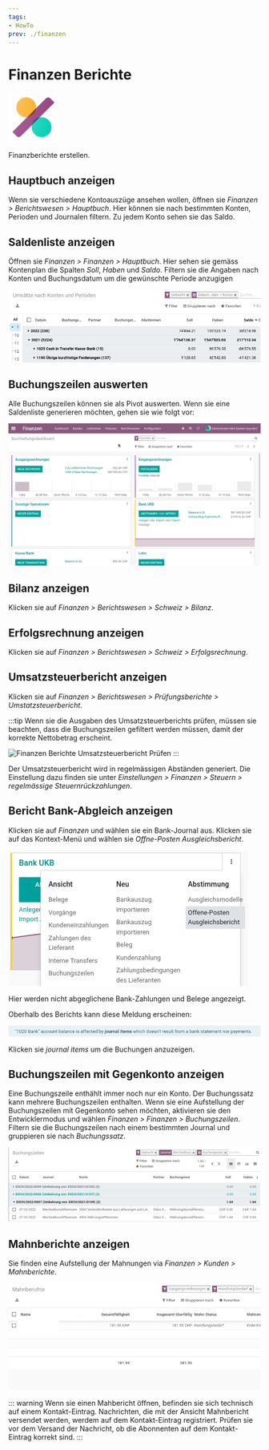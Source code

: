 ```yaml
---
tags:
- HowTo
prev: ./finanzen
---
```

# Finanzen Berichte
![icons_odoo_account_accountant](assets/icons_odoo_account_accountant.png)

Finanzberichte erstellen.

## Hauptbuch anzeigen

Wenn sie verschiedene Kontoauszüge ansehen wollen, öffnen sie *Finanzen > Berichtswesen > Hauptbuch*. Hier können sie nach bestimmten Konten, Perioden und Journalen filtern. Zu jedem Konto sehen sie das Saldo.

## Saldenliste anzeigen

Öffnen sie *Finanzen > Finanzen > Hauptbuch*. Hier sehen sie gemäss Kontenplan die Spalten *Soll*, *Haben* und *Saldo*. Filtern sie die Angaben nach Konten und Buchungsdatum um die gewünschte Periode anzugigen

![](assets/Finanzen%20Berichte%20Saldenliste.png)

## Buchungszeilen auswerten

Alle Buchungszeilen können sie als Pivot auswerten. Wenn sie eine Saldenliste generieren möchten, gehen sie wie folgt vor:

![Finanzen Saldenliste erstellen](assets/Finanzen%20Saldenliste%20erstellen.gif)

## Bilanz anzeigen

Klicken sie auf *Finanzen > Berichtswesen > Schweiz > Bilanz*.

## Erfolgsrechnung anzeigen

Klicken sie auf *Finanzen > Berichtswesen > Schweiz > Erfolgsrechnung*.

## Umsatzsteuerbericht anzeigen

Klicken sie auf *Finanzen > Berichtswesen > Prüfungsberichte > Umstatzsteuerbericht*.

:::tip
Wenn sie die Ausgaben des Umsatzsteuerberichts prüfen, müssen sie beachten, dass die Buchungszeilen gefiltert werden müssen, damit der korrekte Nettobetrag erscheint.

![Finanzen Berichte Umsatzsteuerbericht Prüfen](assets/Finanzen%20Berichte%20Umsatzsteuerbericht%20Prüfen.gif)
:::

Der Umsatzsteuerbericht wird in regelmässigen Abständen generiert. Die Einstellung dazu finden sie unter *Einstellungen > Finanzen > Steuern > regelmässige Steuernrückzahlungen*.

## Bericht Bank-Abgleich anzeigen

Klicken sie auf *Finanzen* und wählen sie ein Bank-Journal aus. Klicken sie auf das Kontext-Menü und wählen sie *Offne-Posten Ausgleichsbericht*.

![](assets/Finanzen%20Berichte%20Ausgleichsbericht.png)

Hier werden nicht abgeglichene Bank-Zahlungen und Belege angezeigt.

Oberhalb des Berichts kann diese Meldung erscheinen:

![](assets/Finanzen%20Berichte%20Balance%20Off.png)

Klicken sie *journal items* um die Buchungen anzuzeigen.

## Buchungszeilen mit Gegenkonto anzeigen

Eine Buchungszeile enthählt immer noch nur ein Konto. Der Buchungssatz kann mehrere Buchungszeilen enthalten. Wenn sie eine Aufstellung der Buchungszeilen mit Gegenkonto sehen möchten, aktivieren sie den Entwicklermodus und wählen *Finanzen > Finanzen > Buchungszeilen*. Filtern sie die Buchungszeilen nach einem bestimmten Journal und gruppieren sie nach *Buchungssatz*.

![](assets/Finanzen%20Berichte%20Buchungszeilen%20mit%20Gegenkonto%20anzeigen.png)

## Mahnberichte anzeigen

Sie finden eine Aufstellung der Mahnungen via *Finanzen > Kunden > Mahnberichte*.

![](assets/Finanzen%20Berichte%20Mahnberichte.png)

::: warning
Wenn sie einen Mahbericht öffnen, befinden sie sich technisch auf einem Kontakt-Eintrag. Nachrichten, die mit der Ansicht Mahnbericht versendet werden, werdem auf dem Kontakt-Eintrag registriert. Prüfen sie vor dem Versand der Nachricht, ob die Abonnenten auf dem Kontakt-Eintrag korrekt sind.
:::